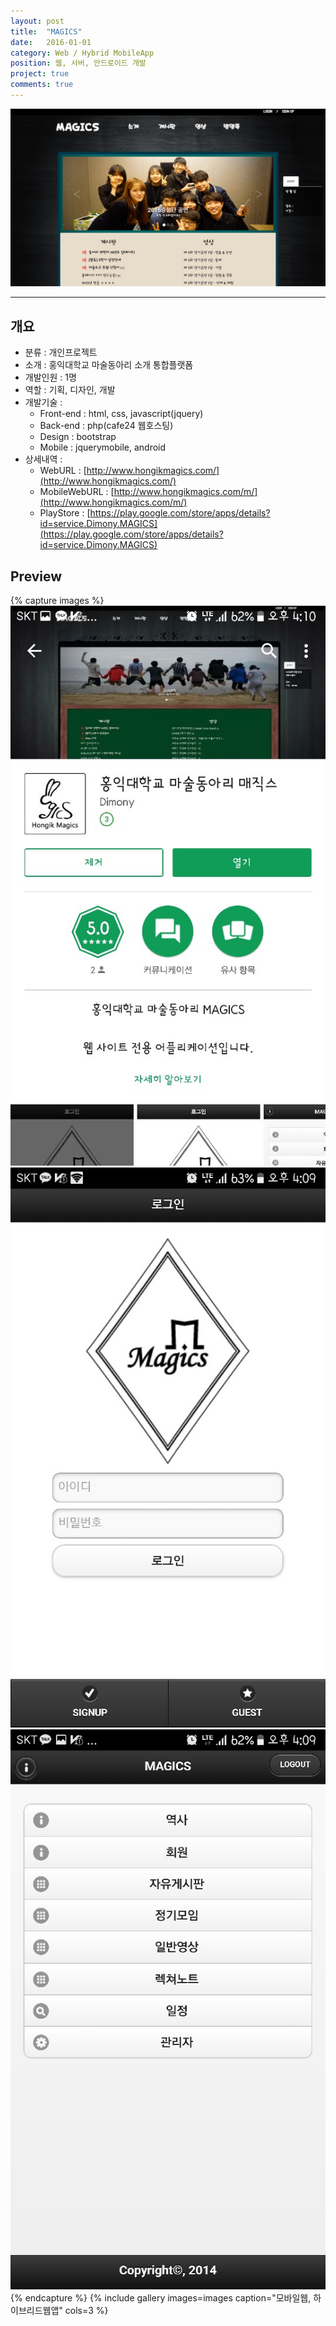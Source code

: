 ```yaml
---
layout: post
title:  "MAGICS"
date:   2016-01-01
category: Web / Hybrid MobileApp
position: 웹, 서버, 안드로이드 개발
project: true
comments: true
---
```


![Homepage Img](../assets/img/project/hongikmagics1.png)

---


## 개요
- 분류 : 개인프로젝트
- 소개 : 홍익대학교 마술동아리 소개 통합플랫폼
- 개발인원 : 1명
- 역할 : 기획, 디자인, 개발
- 개발기술 :
	- Front-end : html, css, javascript(jquery)
	- Back-end : php(cafe24 웹호스팅)
	- Design : bootstrap
	- Mobile : jquerymobile, android
- 상세내역 :
	- WebURL : [http://www.hongikmagics.com/](http://www.hongikmagics.com/)
	- MobileWebURL : [http://www.hongikmagics.com/m/](http://www.hongikmagics.com/m/)
	- PlayStore : [https://play.google.com/store/apps/details?id=service.Dimony.MAGICS](https://play.google.com/store/apps/details?id=service.Dimony.MAGICS)


## Preview

{% capture images %}
![Preview Img](../assets/img/project/hongikmagics_mobile0.png)
![Preview Img](../assets/img/project/hongikmagics_mobile1.png)
![Preview Img](../assets/img/project/hongikmagics_mobile2.png)
{% endcapture %}
{% include gallery images=images caption="모바일웹, 하이브리드웹앱" cols=3 %}

